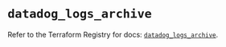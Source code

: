 # `datadog_logs_archive`

Refer to the Terraform Registry for docs: [`datadog_logs_archive`](https://registry.terraform.io/providers/datadog/datadog/3.70.0/docs/resources/logs_archive).
